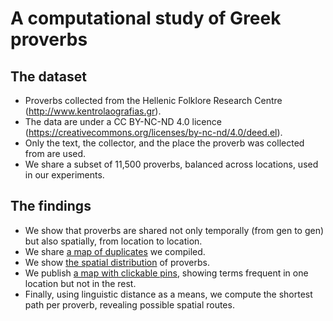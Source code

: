 # A computational study of Greek proverbs

## The dataset
* Proverbs collected from the Hellenic Folklore Research Centre (http://www.kentrolaografias.gr). 
* The data are under a CC BY-NC-ND 4.0 licence (https://creativecommons.org/licenses/by-nc-nd/4.0/deed.el). 
* Only the text, the collector, and the place the proverb was collected from are used.
* We share a subset of 11,500 proverbs, balanced across locations, used in our experiments. 

## The findings
* We show that proverbs are shared not only temporally (from gen to gen) but also spatially, from location to location.
* We share [a map of duplicates](https://nbviewer.org/github/ipavlopoulos/paremia/blob/main/misc/duplicates.html) we compiled. 
* We show [the spatial distribution](https://nbviewer.org/github/ipavlopoulos/paremia/blob/main/misc/frequent_places.html) of proverbs.
* We publish [a map with clickable pins](https://nbviewer.org/github/ipavlopoulos/paremia/blob/main/misc/frequent_ngrams.html), showing terms frequent in one location but not in the rest.
* Finally, using linguistic distance as a means, we compute the shortest path per proverb, revealing possible spatial routes.
